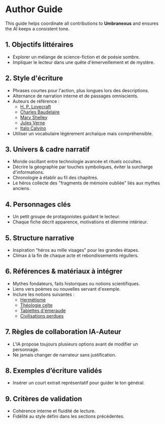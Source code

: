 # Author Guide

This guide helps coordinate all contributions to **Umbranexus** and ensures the AI keeps a consistent tone.

## 1. Objectifs littéraires
- Explorer un mélange de science-fiction et de poésie sombre.
- Impliquer le lecteur dans une quête d'émerveillement et de mystère.

## 2. Style d'écriture
- Phrases courtes pour l'action, plus longues lors des descriptions.
- Alternance de narration interne et de passages omniscients.
- Auteurs de référence :
  - [H. P. Lovecraft](https://fr.wikipedia.org/wiki/H._P._Lovecraft)
  - [Charles Baudelaire](https://fr.wikipedia.org/wiki/Charles_Baudelaire)
  - [Mary Shelley](https://fr.wikipedia.org/wiki/Mary_Shelley)
  - [Jules Verne](https://fr.wikipedia.org/wiki/Jules_Verne)
  - [Italo Calvino](https://fr.wikipedia.org/wiki/Italo_Calvino)
- Utiliser un vocabulaire légèrement archaïque mais compréhensible.

## 3. Univers & cadre narratif
- Monde oscillant entre technologie avancée et rituels occultes.
- Décrire la géographie par touches symboliques, éviter la surcharge d'informations.
- Chronologie à établir au fil des chapitres.
- Le héros collecte des "fragments de mémoire oubliée" liés aux mythes anciens.

## 4. Personnages clés
- Un petit groupe de protagonistes guidant le lecteur.
- Chaque fiche décrit apparence, motivations et dilemme intérieur.

## 5. Structure narrative
- Inspiration "héros au mille visages" pour les grandes étapes.
- Climax à la fin de chaque acte et rebondissements réguliers.

## 6. Références & matériaux à intégrer
- Mythes fondateurs, faits historiques ou notions scientifiques.
- Liens vers poèmes ou nouvelles servant d'exemple.
- Inclure les notions suivantes :
  - [Hermétisme](https://fr.wikipedia.org/wiki/Herm%C3%A9tisme)
  - [Théologie celte](https://fr.wikipedia.org/wiki/Mythologie_celtique)
  - [Tablettes d'émeraude](https://fr.wikipedia.org/wiki/Table_d%27%C3%A9meraude)
  - [Civilisations perdues](https://fr.wikipedia.org/wiki/Civilisation_perdue)

## 7. Règles de collaboration IA‑Auteur
- L'IA propose toujours plusieurs options avant de modifier un personnage.
- Ne jamais changer de narrateur sans justification.

## 8. Exemples d’écriture validés
- Insérer un court extrait représentatif pour guider le ton général.

## 9. Critères de validation
- Cohérence interne et fluidité de lecture.
- Fidélité au style défini dans les sections précédentes.
